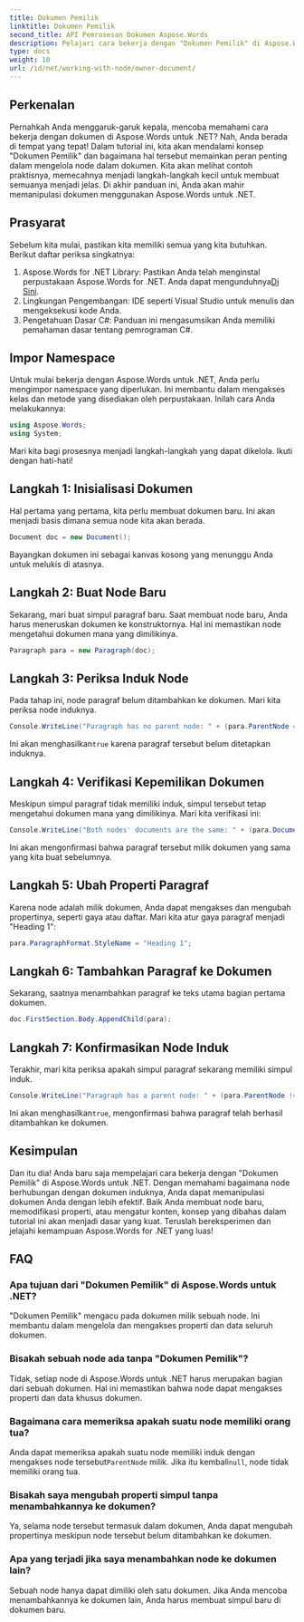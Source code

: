 ```yaml
---
title: Dokumen Pemilik
linktitle: Dokumen Pemilik
second_title: API Pemrosesan Dokumen Aspose.Words
description: Pelajari cara bekerja dengan "Dokumen Pemilik" di Aspose.Words untuk .NET. Panduan langkah demi langkah ini mencakup pembuatan dan manipulasi node dalam dokumen.
type: docs
weight: 10
url: /id/net/working-with-node/owner-document/
---
```

## Perkenalan

Pernahkah Anda menggaruk-garuk kepala, mencoba memahami cara bekerja dengan dokumen di Aspose.Words untuk .NET? Nah, Anda berada di tempat yang tepat! Dalam tutorial ini, kita akan mendalami konsep "Dokumen Pemilik" dan bagaimana hal tersebut memainkan peran penting dalam mengelola node dalam dokumen. Kita akan melihat contoh praktisnya, memecahnya menjadi langkah-langkah kecil untuk membuat semuanya menjadi jelas. Di akhir panduan ini, Anda akan mahir memanipulasi dokumen menggunakan Aspose.Words untuk .NET.

## Prasyarat

Sebelum kita mulai, pastikan kita memiliki semua yang kita butuhkan. Berikut daftar periksa singkatnya:

1.  Aspose.Words for .NET Library: Pastikan Anda telah menginstal perpustakaan Aspose.Words for .NET. Anda dapat mengunduhnya[Di Sini](https://releases.aspose.com/words/net/).
2. Lingkungan Pengembangan: IDE seperti Visual Studio untuk menulis dan mengeksekusi kode Anda.
3. Pengetahuan Dasar C#: Panduan ini mengasumsikan Anda memiliki pemahaman dasar tentang pemrograman C#.

## Impor Namespace

Untuk mulai bekerja dengan Aspose.Words untuk .NET, Anda perlu mengimpor namespace yang diperlukan. Ini membantu dalam mengakses kelas dan metode yang disediakan oleh perpustakaan. Inilah cara Anda melakukannya:

```csharp
using Aspose.Words;
using System;
```

Mari kita bagi prosesnya menjadi langkah-langkah yang dapat dikelola. Ikuti dengan hati-hati!

## Langkah 1: Inisialisasi Dokumen

Hal pertama yang pertama, kita perlu membuat dokumen baru. Ini akan menjadi basis dimana semua node kita akan berada.

```csharp
Document doc = new Document();
```

Bayangkan dokumen ini sebagai kanvas kosong yang menunggu Anda untuk melukis di atasnya.

## Langkah 2: Buat Node Baru

Sekarang, mari buat simpul paragraf baru. Saat membuat node baru, Anda harus meneruskan dokumen ke konstruktornya. Hal ini memastikan node mengetahui dokumen mana yang dimilikinya.

```csharp
Paragraph para = new Paragraph(doc);
```

## Langkah 3: Periksa Induk Node

Pada tahap ini, node paragraf belum ditambahkan ke dokumen. Mari kita periksa node induknya.

```csharp
Console.WriteLine("Paragraph has no parent node: " + (para.ParentNode == null));
```

 Ini akan menghasilkan`true` karena paragraf tersebut belum ditetapkan induknya.

## Langkah 4: Verifikasi Kepemilikan Dokumen

Meskipun simpul paragraf tidak memiliki induk, simpul tersebut tetap mengetahui dokumen mana yang dimilikinya. Mari kita verifikasi ini:

```csharp
Console.WriteLine("Both nodes' documents are the same: " + (para.Document == doc));
```

Ini akan mengonfirmasi bahwa paragraf tersebut milik dokumen yang sama yang kita buat sebelumnya.

## Langkah 5: Ubah Properti Paragraf

Karena node adalah milik dokumen, Anda dapat mengakses dan mengubah propertinya, seperti gaya atau daftar. Mari kita atur gaya paragraf menjadi "Heading 1":

```csharp
para.ParagraphFormat.StyleName = "Heading 1";
```

## Langkah 6: Tambahkan Paragraf ke Dokumen

Sekarang, saatnya menambahkan paragraf ke teks utama bagian pertama dokumen.

```csharp
doc.FirstSection.Body.AppendChild(para);
```

## Langkah 7: Konfirmasikan Node Induk

Terakhir, mari kita periksa apakah simpul paragraf sekarang memiliki simpul induk.

```csharp
Console.WriteLine("Paragraph has a parent node: " + (para.ParentNode != null));
```

 Ini akan menghasilkan`true`, mengonfirmasi bahwa paragraf telah berhasil ditambahkan ke dokumen.

## Kesimpulan

Dan itu dia! Anda baru saja mempelajari cara bekerja dengan "Dokumen Pemilik" di Aspose.Words untuk .NET. Dengan memahami bagaimana node berhubungan dengan dokumen induknya, Anda dapat memanipulasi dokumen Anda dengan lebih efektif. Baik Anda membuat node baru, memodifikasi properti, atau mengatur konten, konsep yang dibahas dalam tutorial ini akan menjadi dasar yang kuat. Teruslah bereksperimen dan jelajahi kemampuan Aspose.Words for .NET yang luas!

## FAQ

### Apa tujuan dari "Dokumen Pemilik" di Aspose.Words untuk .NET?  
"Dokumen Pemilik" mengacu pada dokumen milik sebuah node. Ini membantu dalam mengelola dan mengakses properti dan data seluruh dokumen.

### Bisakah sebuah node ada tanpa "Dokumen Pemilik"?  
Tidak, setiap node di Aspose.Words untuk .NET harus merupakan bagian dari sebuah dokumen. Hal ini memastikan bahwa node dapat mengakses properti dan data khusus dokumen.

### Bagaimana cara memeriksa apakah suatu node memiliki orang tua?  
Anda dapat memeriksa apakah suatu node memiliki induk dengan mengakses node tersebut`ParentNode` milik. Jika itu kembali`null`, node tidak memiliki orang tua.

### Bisakah saya mengubah properti simpul tanpa menambahkannya ke dokumen?  
Ya, selama node tersebut termasuk dalam dokumen, Anda dapat mengubah propertinya meskipun node tersebut belum ditambahkan ke dokumen.

### Apa yang terjadi jika saya menambahkan node ke dokumen lain?  
Sebuah node hanya dapat dimiliki oleh satu dokumen. Jika Anda mencoba menambahkannya ke dokumen lain, Anda harus membuat simpul baru di dokumen baru.